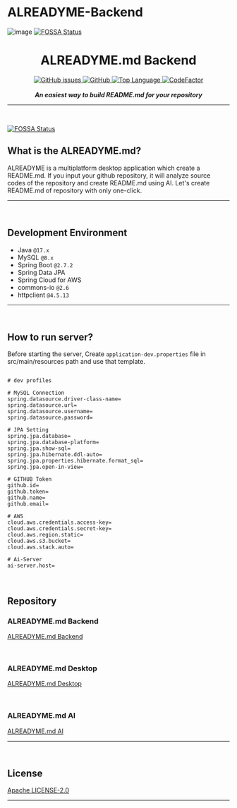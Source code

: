# ALREADYME-Backend

![image](https://user-images.githubusercontent.com/72238126/190327489-31753722-2449-4889-9544-a811acb5577f.png)
[![FOSSA Status](https://app.fossa.com/api/projects/git%2Bgithub.com%2Freadme-generator%2Falreadyme-backend.svg?type=shield)](https://app.fossa.com/projects/git%2Bgithub.com%2Freadme-generator%2Falreadyme-backend?ref=badge_shield)
<h1 align="center">ALREADYME.md Backend</h1>

<p align="center">
<a href="https://github.com/readme-generatoralreadyme-backend">
	<img alt="GitHub issues" src="https://img.shields.io/github/issues/readme-generator/alreadyme-backend">
</a>
<a href="https://github.com/readme-generator/alreadyme-backend/blob/master/LICENSE">
   <img alt="GitHub" src="https://img.shields.io/github/license/readme-generator/alreadyme-backend">
</a>
<a href="">
   <img alt="Top Language" src="https://img.shields.io/github/languages/top/readme-generator/alreadyme-backend?color=6C3FD1">
</a>
<a href="https://www.codefactor.io/repository/github/readme-generator/alreadyme-backend/overview/develop">
	<img src="https://www.codefactor.io/repository/github/readme-generator/alreadyme-backend/badge/develop" alt="CodeFactor" />
</a>
<br><br>
<em><b>An easiest way to build README.md for your repository</b></em>
</p>

---

<br>


[![FOSSA Status](https://app.fossa.com/api/projects/git%2Bgithub.com%2Freadme-generator%2Falreadyme-backend.svg?type=large)](https://app.fossa.com/projects/git%2Bgithub.com%2Freadme-generator%2Falreadyme-backend?ref=badge_large)

## What is the ALREADYME.md?
ALREADYME is a multiplatform desktop application which create a README.md. If you input your github repository, it will analyze source codes of the repository and create README.md using AI. Let's create README.md of repository with only one-click.

---

<br>

## Development Environment
- Java `@17.x`
- MySQL `@8.x`
- Spring Boot `@2.7.2`
- Spring Data JPA
- Spring Cloud for AWS
- commons-io `@2.6`
- httpclient `@4.5.13`

---

<br>

## How to run server?
Before starting the server, Create `application-dev.properties` file in src/main/resources path and use that template.

``` properties

# dev profiles

# MySQL Connection
spring.datasource.driver-class-name=
spring.datasource.url=
spring.datasource.username=
spring.datasource.password=

# JPA Setting
spring.jpa.database=
spring.jpa.database-platform=
spring.jpa.show-sql=
spring.jpa.hibernate.ddl-auto=
spring.jpa.properties.hibernate.format_sql=
spring.jpa.open-in-view=

# GITHUB Token
github.id=
github.token=
github.name=
github.email=

# AWS
cloud.aws.credentials.access-key=
cloud.aws.credentials.secret-key=
cloud.aws.region.static=
cloud.aws.s3.bucket=
cloud.aws.stack.auto=

# Ai-Server
ai-server.host=

```

<br>

## Repository

### ALREADYME.md Backend

[ALREADYME.md Backend](https://github.com/readme-generator/alreadyme-backend)

<br>

### ALREADYME.md Desktop

[ALREADYME.md Desktop](https://github.com/readme-generator/alreadyme-desktop)

<br>

### ALREADYME.md AI

[ALREADYME.md AI](https://github.com/readme-generator/alreadyme-ai-research)

---

<br>

## License

[Apache LICENSE-2.0](https://github.com/readme-generator/alreadyme-backend/blob/develop/LICENCE)

---
